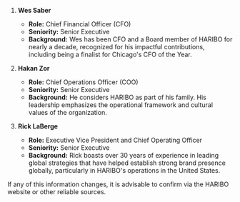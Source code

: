 1. **Wes Saber**  
   - **Role:** Chief Financial Officer (CFO)  
   - **Seniority:** Senior Executive  
   - **Background:** Wes has been CFO and a Board member of HARIBO for nearly a decade, recognized for his impactful contributions, including being a finalist for Chicago's CFO of the Year.

2. **Hakan Zor**  
   - **Role:** Chief Operations Officer (COO)  
   - **Seniority:** Senior Executive  
   - **Background:** He considers HARIBO as part of his family. His leadership emphasizes the operational framework and cultural values of the organization.

3. **Rick LaBerge**  
   - **Role:** Executive Vice President and Chief Operating Officer  
   - **Seniority:** Senior Executive  
   - **Background:** Rick boasts over 30 years of experience in leading global strategies that have helped establish strong brand presence globally, particularly in HARIBO's operations in the United States. 

If any of this information changes, it is advisable to confirm via the HARIBO website or other reliable sources.